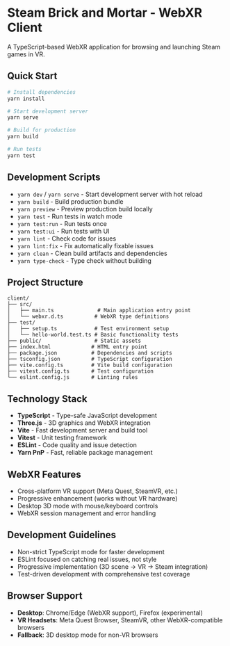 # Steam Brick and Mortar - WebXR Client

A TypeScript-based WebXR application for browsing and launching Steam games in VR.

## Quick Start

```bash
# Install dependencies
yarn install

# Start development server
yarn serve

# Build for production
yarn build

# Run tests
yarn test
```

## Development Scripts

- `yarn dev` / `yarn serve` - Start development server with hot reload
- `yarn build` - Build production bundle
- `yarn preview` - Preview production build locally
- `yarn test` - Run tests in watch mode
- `yarn test:run` - Run tests once
- `yarn test:ui` - Run tests with UI
- `yarn lint` - Check code for issues
- `yarn lint:fix` - Fix automatically fixable issues
- `yarn clean` - Clean build artifacts and dependencies
- `yarn type-check` - Type check without building

## Project Structure

```
client/
├── src/
│   ├── main.ts              # Main application entry point
│   └── webxr.d.ts          # WebXR type definitions
├── test/
│   ├── setup.ts            # Test environment setup
│   └── hello-world.test.ts # Basic functionality tests
├── public/                 # Static assets
├── index.html             # HTML entry point
├── package.json           # Dependencies and scripts
├── tsconfig.json          # TypeScript configuration
├── vite.config.ts         # Vite build configuration
├── vitest.config.ts       # Test configuration
└── eslint.config.js       # Linting rules
```

## Technology Stack

- **TypeScript** - Type-safe JavaScript development
- **Three.js** - 3D graphics and WebXR integration
- **Vite** - Fast development server and build tool
- **Vitest** - Unit testing framework
- **ESLint** - Code quality and issue detection
- **Yarn PnP** - Fast, reliable package management

## WebXR Features

- Cross-platform VR support (Meta Quest, SteamVR, etc.)
- Progressive enhancement (works without VR hardware)
- Desktop 3D mode with mouse/keyboard controls
- WebXR session management and error handling

## Development Guidelines

- Non-strict TypeScript mode for faster development
- ESLint focused on catching real issues, not style
- Progressive implementation (3D scene → VR → Steam integration)
- Test-driven development with comprehensive test coverage

## Browser Support

- **Desktop**: Chrome/Edge (WebXR support), Firefox (experimental)
- **VR Headsets**: Meta Quest Browser, SteamVR, other WebXR-compatible browsers
- **Fallback**: 3D desktop mode for non-VR browsers
